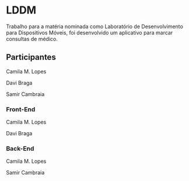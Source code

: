 # LDDM

Trabalho para a matéria nominada como Laboratório de Desenvolvimento para Dispositivos Móveis, foi desenvolvido um aplicativo para marcar consultas de médico.

## Participantes
Camila M. Lopes

Davi Braga

Samir Cambraia 

### Front-End
Camila M. Lopes

Davi Braga

### Back-End
Camila M. Lopes

Samir Cambraia
